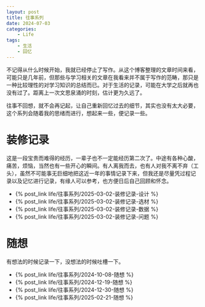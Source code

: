 ```yaml
---
layout: post
title: 往事系列
date: 2024-07-03
categories:
    - Life
tags:
    - 生活
    - 回忆
---
```


不记得从什么时候开始，我就已经停止了写作。从这个博客整理的文章时间来看，可能只是几年前，但那些与学习相关的文章在我看来并不属于写作的范畴，那只是一种比较理性的对学习知识的总结而已。对于生活的记录，可能在大学之后就再也没有过了。距离上一次文思泉涌的时刻，估计更为久远了。

往事不回想，就不会再记起，让自己重新回忆过去的细节，其实也没有太大必要，这个系列会随着我的思绪而进行，想起来一些，便记录一些。

# 装修记录

这是一段宝贵而难得的经历，一辈子也不一定能经历第二次了。中途有各种心酸，痛苦，烦恼，当然也有一些开心的瞬间。有人离我而去，也有人对我不离不弃（工头），虽然不可能事无巨细地把这近一年的事情记录下来，但我还是尽量凭过程记录以及记忆进行记录，有缘人可以参考，也方便日后自己回顾和怀念。

- {% post_link life/往事系列/2025-03-02-装修记录-设计 %}
- {% post_link life/往事系列/2025-03-02-装修记录-选材 %}
- {% post_link life/往事系列/2025-03-02-装修记录-数据 %}
- {% post_link life/往事系列/2025-03-02-装修记录-问题 %}

# 随想

有想法的时候记录一下，没想法的时候吐槽一下。

- {% post_link life/往事系列/2024-10-08-随想 %}
- {% post_link life/往事系列/2024-12-19-随想 %}
- {% post_link life/往事系列/2024-12-30-随想 %}
- {% post_link life/往事系列/2025-02-21-随想 %}